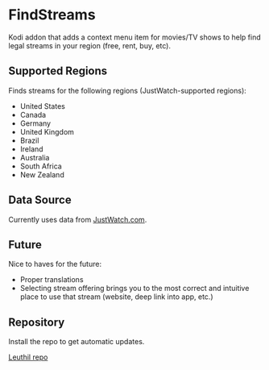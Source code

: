 # FindStreams
Kodi addon that adds a context menu item for movies/TV shows to help find legal streams in your region (free, rent, buy, etc).

## Supported Regions
Finds streams for the following regions (JustWatch-supported regions):
- United States
- Canada
- Germany
- United Kingdom
- Brazil
- Ireland
- Australia
- South Africa
- New Zealand

## Data Source
Currently uses data from [JustWatch.com](http://www.justwatch.com/).

## Future
Nice to haves for the future:
- Proper translations
- Selecting stream offering brings you to the most correct and intuitive place to use that stream (website, deep link into app, etc.)

## Repository
Install the repo to get automatic updates.

[Leuthil repo]([https://github.com/Leuthil/LeuthilKodiRepo/releases/download/v1.0/xbmc.repo.leuthil-0.0.2.zip)
